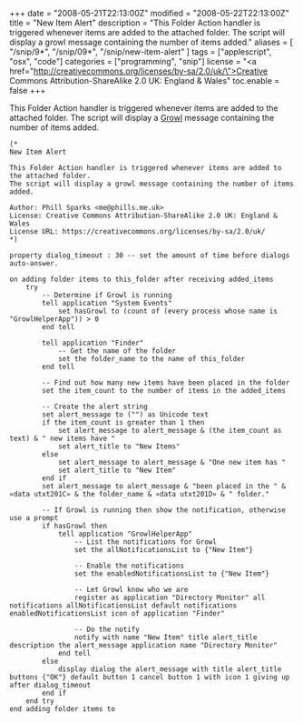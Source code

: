 +++
date = "2008-05-21T22:13:00Z"
modified = "2008-05-22T22:13:00Z"
title = "New Item Alert"
description = "This Folder Action handler is triggered whenever items are added to the attached folder. The script will display a growl message containing the number of items added."
aliases = [
  "/snip/9*",
  "/snip/09*",
  "/snip/new-item-alert"
]
tags = ["applescript", "osx", "code"]
categories = ["programming", "snip"]
license = "<a href=\"http://creativecommons.org/licenses/by-sa/2.0/uk/\">Creative Commons Attribution-ShareAlike 2.0 UK: England & Wales</a>"
toc.enable = false
+++

This Folder Action handler is triggered whenever items are added to the attached folder. The script will display a [Growl](https://growl.github.io/growl/) message containing the number of items added.

```applescript
(*
New Item Alert

This Folder Action handler is triggered whenever items are added to the attached folder.
The script will display a growl message containing the number of items added.

Author: Phill Sparks <me@phills.me.uk>
License: Creative Commons Attribution-ShareAlike 2.0 UK: England & Wales
License URL: https://creativecommons.org/licenses/by-sa/2.0/uk/
*)

property dialog_timeout : 30 -- set the amount of time before dialogs auto-answer.

on adding folder items to this_folder after receiving added_items
    try
        -- Determine if Growl is running
        tell application "System Events"
            set hasGrowl to (count of (every process whose name is "GrowlHelperApp")) > 0
        end tell

        tell application "Finder"
            -- Get the name of the folder
            set the folder_name to the name of this_folder
        end tell

        -- Find out how many new items have been placed in the folder
        set the item_count to the number of items in the added_items

        -- Create the alert string
        set alert_message to ("") as Unicode text
        if the item_count is greater than 1 then
            set alert_message to alert_message & (the item_count as text) & " new items have "
            set alert_title to "New Items"
        else
            set alert_message to alert_message & "One new item has "
            set alert_title to "New Item"
        end if
        set alert_message to alert_message & "been placed in the " & «data utxt201C» & the folder_name & «data utxt201D» & " folder."

        -- If Growl is running then show the notification, otherwise use a prompt
        if hasGrowl then
            tell application "GrowlHelperApp"
                -- List the notifications for Growl
                set the allNotificationsList to {"New Item"}

                -- Enable the notifications
                set the enabledNotificationsList to {"New Item"}

                -- Let Growl know who we are
                register as application "Directory Monitor" all notifications allNotificationsList default notifications enabledNotificationsList icon of application "Finder"

                -- Do the notify
                notify with name "New Item" title alert_title description the alert_message application name "Directory Monitor"
            end tell
        else
            display dialog the alert_message with title alert_title buttons {"OK"} default button 1 cancel button 1 with icon 1 giving up after dialog_timeout
        end if
    end try
end adding folder items to
```
